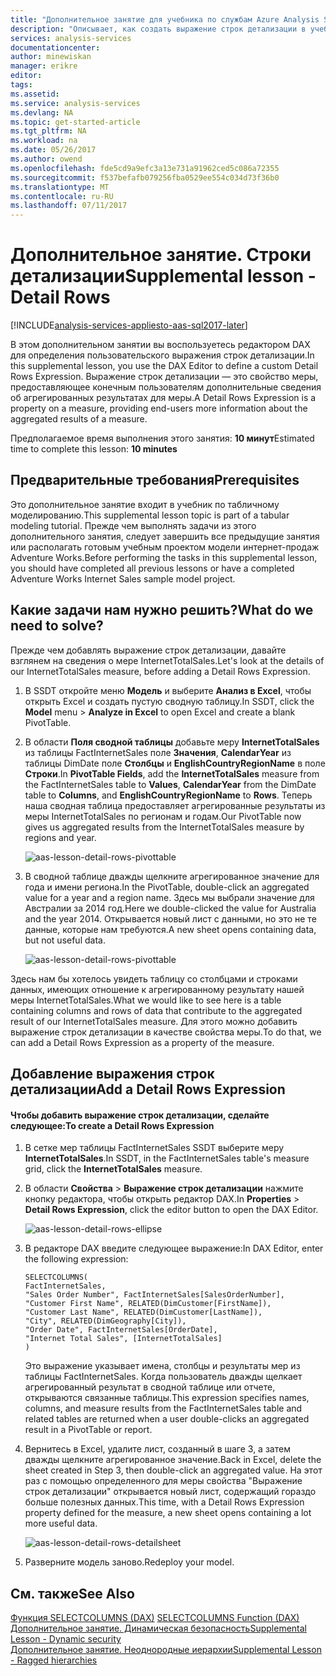 ```yaml
---
title: "Дополнительное занятие для учебника по службам Azure Analysis Services: \"Строки детализации\" | Документы Майкрософт"
description: "Описывает, как создать выражение строк детализации в учебном проекте служб Azure Analysis Services."
services: analysis-services
documentationcenter: 
author: minewiskan
manager: erikre
editor: 
tags: 
ms.assetid: 
ms.service: analysis-services
ms.devlang: NA
ms.topic: get-started-article
ms.tgt_pltfrm: NA
ms.workload: na
ms.date: 05/26/2017
ms.author: owend
ms.openlocfilehash: fde5cd9a9efc3a13e731a91962ced5c086a72355
ms.sourcegitcommit: f537befafb079256fba0529ee554c034d73f36b0
ms.translationtype: MT
ms.contentlocale: ru-RU
ms.lasthandoff: 07/11/2017
---
```

# <a name="supplemental-lesson---detail-rows"></a><span data-ttu-id="ce003-103">Дополнительное занятие. Строки детализации</span><span class="sxs-lookup"><span data-stu-id="ce003-103">Supplemental lesson - Detail Rows</span></span>

[!INCLUDE[analysis-services-appliesto-aas-sql2017-later](../../../includes/analysis-services-appliesto-aas-sql2017-later.md)]

<span data-ttu-id="ce003-104">В этом дополнительном занятии вы воспользуетесь редактором DAX для определения пользовательского выражения строк детализации.</span><span class="sxs-lookup"><span data-stu-id="ce003-104">In this supplemental lesson, you use the DAX Editor to define a custom Detail Rows Expression.</span></span> <span data-ttu-id="ce003-105">Выражение строк детализации — это свойство меры, предоставляющее конечным пользователям дополнительные сведения об агрегированных результатах для меры.</span><span class="sxs-lookup"><span data-stu-id="ce003-105">A Detail Rows Expression is a property on a measure, providing end-users more information about the aggregated results of a measure.</span></span> 
  
<span data-ttu-id="ce003-106">Предполагаемое время выполнения этого занятия: **10 минут**</span><span class="sxs-lookup"><span data-stu-id="ce003-106">Estimated time to complete this lesson: **10 minutes**</span></span>  
  
## <a name="prerequisites"></a><span data-ttu-id="ce003-107">Предварительные требования</span><span class="sxs-lookup"><span data-stu-id="ce003-107">Prerequisites</span></span>  
<span data-ttu-id="ce003-108">Это дополнительное занятие входит в учебник по табличному моделированию.</span><span class="sxs-lookup"><span data-stu-id="ce003-108">This supplemental lesson topic is part of a tabular modeling tutorial.</span></span> <span data-ttu-id="ce003-109">Прежде чем выполнять задачи из этого дополнительного занятия, следует завершить все предыдущие занятия или располагать готовым учебным проектом модели интернет-продаж Adventure Works.</span><span class="sxs-lookup"><span data-stu-id="ce003-109">Before performing the tasks in this supplemental lesson, you should have completed all previous lessons or have a completed Adventure Works Internet Sales sample model project.</span></span>  
  
## <a name="what-do-we-need-to-solve"></a><span data-ttu-id="ce003-110">Какие задачи нам нужно решить?</span><span class="sxs-lookup"><span data-stu-id="ce003-110">What do we need to solve?</span></span>
<span data-ttu-id="ce003-111">Прежде чем добавлять выражение строк детализации, давайте взглянем на сведения о мере InternetTotalSales.</span><span class="sxs-lookup"><span data-stu-id="ce003-111">Let's look at the details of our InternetTotalSales measure, before adding a Detail Rows Expression.</span></span>

1.  <span data-ttu-id="ce003-112">В SSDT откройте меню **Модель** и выберите **Анализ в Excel**, чтобы открыть Excel и создать пустую сводную таблицу.</span><span class="sxs-lookup"><span data-stu-id="ce003-112">In SSDT, click the **Model** menu > **Analyze in Excel** to open Excel and create a blank PivotTable.</span></span>
  
2.  <span data-ttu-id="ce003-113">В области **Поля сводной таблицы** добавьте меру **InternetTotalSales** из таблицы FactInternetSales поле **Значения**, **CalendarYear** из таблицы DimDate поле **Столбцы** и **EnglishCountryRegionName** в поле **Строки**.</span><span class="sxs-lookup"><span data-stu-id="ce003-113">In **PivotTable Fields**, add the **InternetTotalSales** measure from the FactInternetSales table to **Values**, **CalendarYear** from the DimDate table to **Columns**, and **EnglishCountryRegionName** to **Rows**.</span></span> <span data-ttu-id="ce003-114">Теперь наша сводная таблица предоставляет агрегированные результаты из меры InternetTotalSales по регионам и годам.</span><span class="sxs-lookup"><span data-stu-id="ce003-114">Our PivotTable now gives us aggregated results from the InternetTotalSales measure by regions and year.</span></span> 

    ![aas-lesson-detail-rows-pivottable](../tutorials/media/aas-lesson-detail-rows-pivottable.png)

3. <span data-ttu-id="ce003-116">В сводной таблице дважды щелкните агрегированное значение для года и имени региона.</span><span class="sxs-lookup"><span data-stu-id="ce003-116">In the PivotTable, double-click an aggregated value for a year and a region name.</span></span> <span data-ttu-id="ce003-117">Здесь мы выбрали значение для Австралии за 2014 год.</span><span class="sxs-lookup"><span data-stu-id="ce003-117">Here we double-clicked the value for Australia and the year 2014.</span></span> <span data-ttu-id="ce003-118">Открывается новый лист с данными, но это не те данные, которые нам требуются.</span><span class="sxs-lookup"><span data-stu-id="ce003-118">A new sheet opens containing data, but not useful data.</span></span>

    ![aas-lesson-detail-rows-pivottable](../tutorials/media/aas-lesson-detail-rows-sheet.png)
  
<span data-ttu-id="ce003-120">Здесь нам бы хотелось увидеть таблицу со столбцами и строками данных, имеющих отношение к агрегированному результату нашей меры InternetTotalSales.</span><span class="sxs-lookup"><span data-stu-id="ce003-120">What we would like to see here is a table containing columns and rows of data that contribute to the aggregated result of our InternetTotalSales measure.</span></span> <span data-ttu-id="ce003-121">Для этого можно добавить выражение строк детализации в качестве свойства меры.</span><span class="sxs-lookup"><span data-stu-id="ce003-121">To do that, we can add a Detail Rows Expression as a property of the measure.</span></span>

## <a name="add-a-detail-rows-expression"></a><span data-ttu-id="ce003-122">Добавление выражения строк детализации</span><span class="sxs-lookup"><span data-stu-id="ce003-122">Add a Detail Rows Expression</span></span>

#### <a name="to-create-a-detail-rows-expression"></a><span data-ttu-id="ce003-123">Чтобы добавить выражение строк детализации, сделайте следующее:</span><span class="sxs-lookup"><span data-stu-id="ce003-123">To create a Detail Rows Expression</span></span> 
  
1. <span data-ttu-id="ce003-124">В сетке мер таблицы FactInternetSales SSDT выберите меру **InternetTotalSales**.</span><span class="sxs-lookup"><span data-stu-id="ce003-124">In SSDT, in the FactInternetSales table's measure grid, click the **InternetTotalSales** measure.</span></span> 

2. <span data-ttu-id="ce003-125">В области **Свойства** > **Выражение строк детализации** нажмите кнопку редактора, чтобы открыть редактор DAX.</span><span class="sxs-lookup"><span data-stu-id="ce003-125">In **Properties** > **Detail Rows Expression**, click the editor button to open the DAX Editor.</span></span>

    ![aas-lesson-detail-rows-ellipse](../tutorials/media/aas-lesson-detail-rows-ellipse.png)

3. <span data-ttu-id="ce003-127">В редакторе DAX введите следующее выражение:</span><span class="sxs-lookup"><span data-stu-id="ce003-127">In DAX Editor, enter the following expression:</span></span>

    ```
    SELECTCOLUMNS(
    FactInternetSales,
    "Sales Order Number", FactInternetSales[SalesOrderNumber],
    "Customer First Name", RELATED(DimCustomer[FirstName]),
    "Customer Last Name", RELATED(DimCustomer[LastName]),
    "City", RELATED(DimGeography[City]),
    "Order Date", FactInternetSales[OrderDate],
    "Internet Total Sales", [InternetTotalSales]
    )

    ```

    <span data-ttu-id="ce003-128">Это выражение указывает имена, столбцы и результаты мер из таблицы FactInternetSales. Когда пользователь дважды щелкает агрегированный результат в сводной таблице или отчете, открываются связанные таблицы.</span><span class="sxs-lookup"><span data-stu-id="ce003-128">This expression specifies names, columns, and measure results from the FactInternetSales table and related tables are returned when a user double-clicks an aggregated result in a PivotTable or report.</span></span>

4. <span data-ttu-id="ce003-129">Вернитесь в Excel, удалите лист, созданный в шаге 3, а затем дважды щелкните агрегированное значение.</span><span class="sxs-lookup"><span data-stu-id="ce003-129">Back in Excel, delete the sheet created in Step 3, then double-click an aggregated value.</span></span> <span data-ttu-id="ce003-130">На этот раз с помощью определенного для меры свойства "Выражение строк детализации" открывается новый лист, содержащий гораздо больше полезных данных.</span><span class="sxs-lookup"><span data-stu-id="ce003-130">This time, with a Detail Rows Expression property defined for the measure, a new sheet opens containing a lot more useful data.</span></span>

    ![aas-lesson-detail-rows-detailsheet](../tutorials/media/aas-lesson-detail-rows-detailsheet.png)

5. <span data-ttu-id="ce003-132">Разверните модель заново.</span><span class="sxs-lookup"><span data-stu-id="ce003-132">Redeploy your model.</span></span>

  
## <a name="see-also"></a><span data-ttu-id="ce003-133">См. также</span><span class="sxs-lookup"><span data-stu-id="ce003-133">See Also</span></span>  
<span data-ttu-id="ce003-134">[Функция SELECTCOLUMNS (DAX)](https://msdn.microsoft.com/library/mt761759.aspx) </span><span class="sxs-lookup"><span data-stu-id="ce003-134">[SELECTCOLUMNS Function (DAX)](https://msdn.microsoft.com/library/mt761759.aspx) </span></span>  
[<span data-ttu-id="ce003-135">Дополнительное занятие. Динамическая безопасность</span><span class="sxs-lookup"><span data-stu-id="ce003-135">Supplemental Lesson - Dynamic security</span></span>](../tutorials/aas-supplemental-lesson-dynamic-security.md)  
[<span data-ttu-id="ce003-136">Дополнительное занятие. Неоднородные иерархии</span><span class="sxs-lookup"><span data-stu-id="ce003-136">Supplemental Lesson - Ragged hierarchies</span></span>](../tutorials/aas-supplemental-lesson-ragged-hierarchies.md)  
